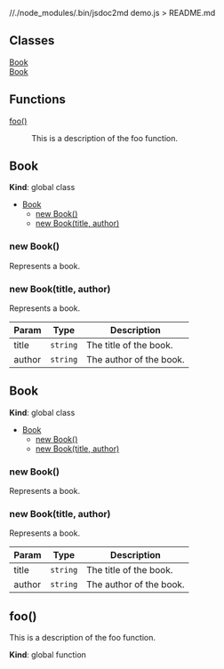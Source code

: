 //./node_modules/.bin/jsdoc2md demo.js > README.md

## Classes

<dl>
<dt><a href="#Book">Book</a></dt>
<dd></dd>
<dt><a href="#Book">Book</a></dt>
<dd></dd>
</dl>

## Functions

<dl>
<dt><a href="#foo">foo()</a></dt>
<dd><p>This is a description of the foo function.</p>
</dd>
</dl>

<a name="Book"></a>

## Book
**Kind**: global class  

* [Book](#Book)
    * [new Book()](#new_Book_new)
    * [new Book(title, author)](#new_Book_new)

<a name="new_Book_new"></a>

### new Book()
Represents a book.

<a name="new_Book_new"></a>

### new Book(title, author)
Represents a book.


| Param | Type | Description |
| --- | --- | --- |
| title | <code>string</code> | The title of the book. |
| author | <code>string</code> | The author of the book. |

<a name="Book"></a>

## Book
**Kind**: global class  

* [Book](#Book)
    * [new Book()](#new_Book_new)
    * [new Book(title, author)](#new_Book_new)

<a name="new_Book_new"></a>

### new Book()
Represents a book.

<a name="new_Book_new"></a>

### new Book(title, author)
Represents a book.


| Param | Type | Description |
| --- | --- | --- |
| title | <code>string</code> | The title of the book. |
| author | <code>string</code> | The author of the book. |

<a name="foo"></a>

## foo()
This is a description of the foo function.

**Kind**: global function  
